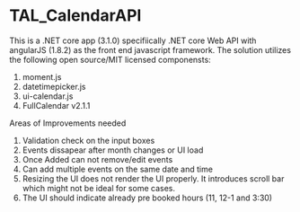 # TAL_CalendarAPI
This is a .NET core app (3.1.0) specifiically .NET core Web API with angularJS (1.8.2) as the front end javascript framework. 
The solution utilizes the following open source/MIT licensed componensts:
1. moment.js
2. datetimepicker.js
3. ui-calendar.js
4. FullCalendar v2.1.1

Areas of Improvements needed
1. Validation check on the input boxes
2. Events dissapear after month changes or UI load
3. Once Added can not remove/edit events
4. Can add multiple events on the same date and time
5. Resizing the UI does not render the UI properly. It introduces scroll bar which might not be ideal for some cases.
6. The UI should indicate already pre booked hours (11, 12-1 and 3:30)
